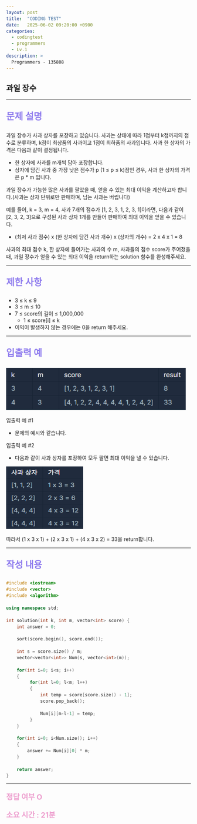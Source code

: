 ```yaml
---
layout: post
title:  "CODING TEST"
date:   2025-06-02 09:20:00 +0900
categories:
  - codingtest
  - programmers
  - Lv.1
description: >
  Programmers - 135808
---
```

## 과일 장수

---

<p style = "color:#8f7cee; font-size:25px; font-weight:bold">
문제 설명
</p>

과일 장수가 사과 상자를 포장하고 있습니다. 사과는 상태에 따라 1점부터 k점까지의 점수로 분류하며, k점이 최상품의 사과이고 1점이 최하품의 사과입니다. 사과 한 상자의 가격은 다음과 같이 결정됩니다.

- 한 상자에 사과를 m개씩 담아 포장합니다.
- 상자에 담긴 사과 중 가장 낮은 점수가 p (1 ≤ p ≤ k)점인 경우, 사과 한 상자의 가격은 p * m 입니다.

과일 장수가 가능한 많은 사과를 팔았을 때, 얻을 수 있는 최대 이익을 계산하고자 합니다.(사과는 상자 단위로만 판매하며, 남는 사과는 버립니다)

예를 들어, k = 3, m = 4, 사과 7개의 점수가 [1, 2, 3, 1, 2, 3, 1]이라면, 다음과 같이 [2, 3, 2, 3]으로 구성된 사과 상자 1개를 만들어 판매하여 최대 이익을 얻을 수 있습니다.

- (최저 사과 점수) x (한 상자에 담긴 사과 개수) x (상자의 개수) = 2 x 4 x 1 = 8

사과의 최대 점수 k, 한 상자에 들어가는 사과의 수 m, 사과들의 점수 score가 주어졌을 때, 과일 장수가 얻을 수 있는 최대 이익을 return하는 solution 함수를 완성해주세요.

---

<p style = "color:#8f7cee; font-size:25px; font-weight:bold">
제한 사항
</p>

- 3 ≤ k ≤ 9
- 3 ≤ m ≤ 10
- 7 ≤ score의 길이 ≤ 1,000,000
    - 1 ≤ score[i] ≤ k
- 이익이 발생하지 않는 경우에는 0을 return 해주세요.

---

<p style = "color:#8f7cee; font-size:25px; font-weight:bold">
입출력 예
</p>

<img src = "/assets/img/codingtest/135808_1.png" width = "490" height = "115">

입출력 예 #1
- 문제의 예시와 같습니다.

입출력 예 #2
- 다음과 같이 사과 상자를 포장하여 모두 팔면 최대 이익을 낼 수 있습니다.

<img src = "/assets/img/codingtest/135808_2.png" width = "210" height = "170">

따라서 (1 x 3 x 1) + (2 x 3 x 1) + (4 x 3 x 2) = 33을 return합니다.

---

<p style = "color:#8f7cee; font-size:25px; font-weight:bold">
작성 내용
</p>

```C++
#include <iostream>
#include <vector>
#include <algorithm>

using namespace std;

int solution(int k, int m, vector<int> score) {
    int answer = 0;
    
    sort(score.begin(), score.end());
    
    int s = score.size() / m;
    vector<vector<int>> Num(s, vector<int>(m)); 
    
    for(int i=0; i<s; i++)
    {
         for(int l=0; l<m; l++)
         {
             int temp = score[score.size() - 1];
             score.pop_back();
             
             Num[i][m-l-1] = temp;
         }
    }
    
    for(int i=0; i<Num.size(); i++)
    {
        answer += Num[i][0] * m;
    }
    
    return answer;
}
```

---

<p style = "color:#ed9ece; font-size:20px; font-weight:bold">
정답 여부 O
</p>

<p style = "color:#ed9ece; font-size:20px; font-weight:bold">
소요 시간 : 21분  
</p>

